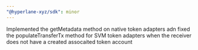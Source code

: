 ```yaml
---
"@hyperlane-xyz/sdk": minor
---
```


Implemented the getMetadata method on native token adapters adn fixed the populateTransferTx method for SVM token adapters when the receiver does not have a created assocaited token account
